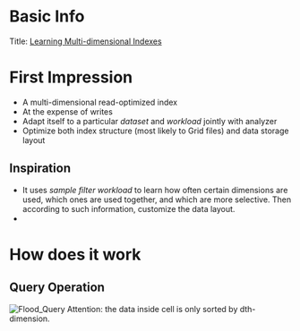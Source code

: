 # Basic Info
Title: [Learning Multi-dimensional Indexes](https://arxiv.org/pdf/1912.01668v1.pdf)
# First Impression
- A multi-dimensional read-optimized index
- At the expense of writes
- Adapt itself to a particular *dataset* and *workload* jointly with analyzer
- Optimize both index structure (most likely to Grid files) and data storage layout
## Inspiration
- It uses *sample filter workload* to learn how often certain dimensions are used, which ones are used together, and which are more selective. Then according to such information, customize the data layout.
- 
# How does it work
## Query Operation
![Flood_Query](https://github.com/vinland-avalon/Readings/blob/main/images/Flood_Query.png?raw=true)
Attention: the data inside cell is only sorted by dth-dimension.
